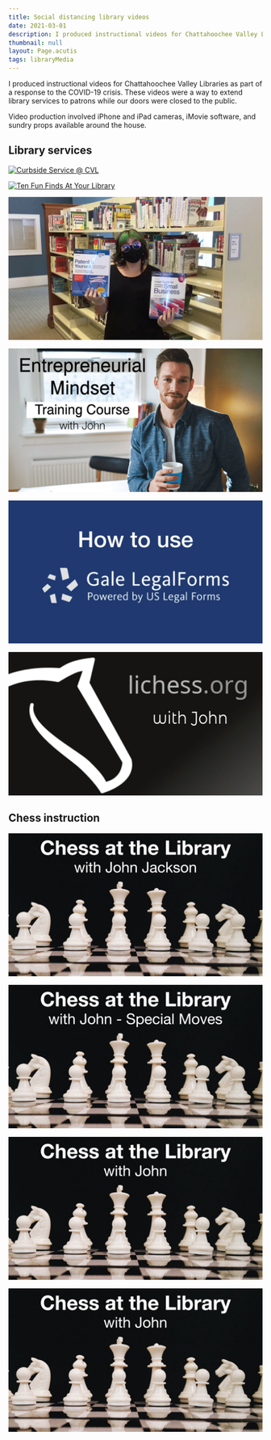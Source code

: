 ```yaml
---
title: Social distancing library videos
date: 2021-03-01
description: I produced instructional videos for Chattahoochee Valley Libraries. This was in part a response to the COVID-19 crisis. These videos were a way to extend library services to patrons while our doors were closed to the public.
thumbnail: null
layout: Page.acutis
tags: libraryMedia
---
```


I produced instructional videos for Chattahoochee Valley Libraries as 
part of a response to the COVID-19 crisis. These videos were a way to extend
library services to patrons while our doors were closed to the public.

Video production involved iPhone and iPad cameras, iMovie software, and sundry
props available around the house.

## Library services

<div class="video-thumbnail__link">

[![Curbside Service @ CVL](/assets/images/library-media/curbside-title.jpg)](https://www.facebook.com/chatlibraries/videos/632143977302753/)

</div>
<div class="video-thumbnail__link">

[![Ten Fun Finds At Your Library](/assets/images/library-media/10things-cover.png)](https://youtu.be/Qv5kRzo5e7o)

</div>
<div class="video-thumbnail__link">

[![Legal Resources At Your Library](/assets/images/library-media/Legal-Resources-At-Your-Library.webp)](https://youtu.be/ugSAYYL0bgU)

</div>
<div class="video-thumbnail__link">

[![Entrepreneurial Mindset Training Course with John](/assets/images/library-media/Entrepreneurial-Mindset-Training-Course-with-John-hTnw1sfOeQQ.jpg)](https://youtu.be/hTnw1sfOeQQ)

</div>
<div class="video-thumbnail__link">

[![How to Use Gale Forms](/assets/images/library-media/How-to-Use-Gale-Forms-qms2A6q78J0.jpg)](https://youtu.be/qms2A6q78J0)

</div>
<div class="video-thumbnail__link">

[![Lichess with John](/assets/images/library-media/LiChess-with-John-9ttf_wooIhs.jpg)](https://youtu.be/9ttf_wooIhs)

</div>

## Chess instruction

<div class="video-thumbnail__link">

[![Chess At the Library with John](/assets/images/library-media/Chess-At-the-Library-with-John-iH6ZB3La2uA.jpg)](https://youtu.be/iH6ZB3La2uA)

</div>
<div class="video-thumbnail__link">

[![Chess: Castling and En Passant](/assets/images/library-media/Chess-Castling-and-En-Passant-1Ut3Zw61v9M.jpg)](https://youtu.be/1Ut3Zw61v9M)

</div>
<div class="video-thumbnail__link">

[![Chess With John: Playing online, using a clock, and reading notation](/assets/images/library-media/Chess-With-John-Playing-online-using-a-clock-and-reading-notation-LubUp85_s0k.jpg)](https://youtu.be/LubUp85_s0k)

</div>
<div class="video-thumbnail__link">

[![Chess with John: Understanding Checkmate](/assets/images/library-media/Chess-with-John-Understanding-Checkmate-KXsTUkHgaJM.jpg)](https://youtu.be/KXsTUkHgaJM)

</div>